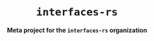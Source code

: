 <div align="center">
  <h1><code>interfaces-rs</code></h1>
  <p>
    <strong>Meta project for the <code>interfaces-rs</code> organization</strong>
  </p>
</div>
